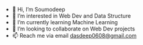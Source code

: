 - 👋 Hi, I’m Soumodeep
- 👀 I’m interested in Web Dev and Data Structure
- 🌱 I’m currently learning Machine Learning
- 💞️ I’m looking to collaborate on Web Dev projects
- 📫 Reach me via email dasdeep0608@gmail.com

<!---
das123s/das123s is a ✨ special ✨ repository because its `README.md` (this file) appears on your GitHub profile.
You can click the Preview link to take a look at your changes.
--->
